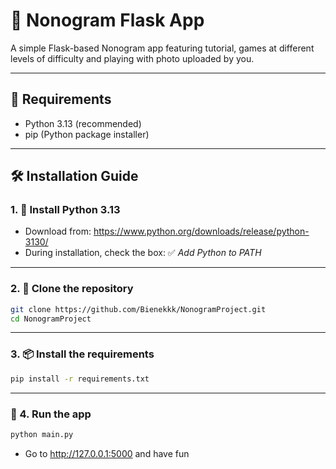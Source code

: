 # 🧩 Nonogram Flask App

A simple Flask-based Nonogram app featuring tutorial, games at different levels of difficulty and playing with photo uploaded by you.

---

## 🚀 Requirements

- Python 3.13 (recommended)
- pip (Python package installer)

---

## 🛠️ Installation Guide

### 1. 🔽 Install Python 3.13
- Download from: https://www.python.org/downloads/release/python-3130/
- During installation, check the box: ✅ *Add Python to PATH*

---

### 2. 🐍 Clone the repository
```bash
git clone https://github.com/Bienekkk/NonogramProject.git
cd NonogramProject
```
---

### 3. 📦 Install the requirements
```bash
pip install -r requirements.txt
```

---

### 🚀 4. Run the app
```bash
python main.py
```
- Go to http://127.0.0.1:5000 and have fun
